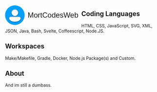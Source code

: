 <img src="user.png" width="64" style="float:left;"></img>
<p style="float:left;margin:0 10px;font-size:24px;line-height:64px;font-family:sans-serif;">MortCodesWeb</p>

## Coding Languages
HTML, CSS, JavaScript, SVG, XML, JSON, Java, Bash, Svelte, Coffeescript, Node.JS.
## Workspaces
Make/Makefile, Gradle, Docker, Node.js Package(s) and Custom.
## About
And im still a dumbass.
